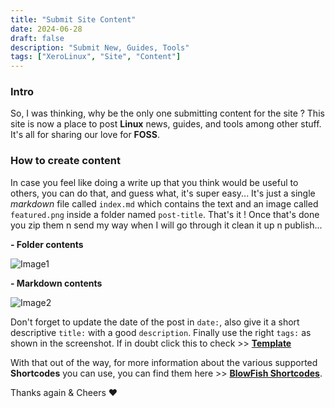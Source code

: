 ```yaml
---
title: "Submit Site Content"
date: 2024-06-28
draft: false
description: "Submit New, Guides, Tools"
tags: ["XeroLinux", "Site", "Content"]
---
```

### Intro

So, I was thinking, why be the only one submitting content for the site ? This site is now a place to post **Linux** news, guides, and tools among other stuff. It's all for sharing our love for **FOSS**.

### How to create content

In case you feel like doing a write up that you think would be useful to others, you can do that, and guess what, it's super easy... It's just a single *markdown* file called `index.md` which contains the text and an image called `featured.png` inside a folder named `post-title`. That's it ! Once that's done you zip them n send my way when I will go through it clean it up n publish...

**- Folder contents**

![Image1](https://i.imgur.com/nBUbAZg.png)

**- Markdown contents**

![Image2](https://i.imgur.com/sdCCPtn.png)

Don't forget to update the date of the post in `date:`, also give it a short descriptive `title:` with a good `description`. Finally use the right `tags:` as shown in the screenshot. If in doubt click this  to check >> [**Template**](https://github.com/xerolinux/XeroHub/tree/main/content/posts/spotube-for-spotify)

With that out of the way, for more information about the various supported **Shortcodes** you can use, you can find them here >> [**BlowFish Shortcodes**](https://blowfish.page/docs/shortcodes/).

Thanks again & Cheers :heart:
